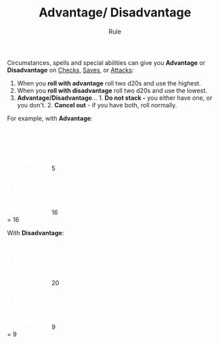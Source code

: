 <header>

# Advantage/ Disadvantage

<p class="subheading">Rule</p>

</header>

Circumstances, spells and special abilities can give you **Advantage** or **Disadvantage** on [Checks](pages/rules/rolling.md?id=checks), [Saves](pages/rules/rolling.md?id=saves), or [Attacks](pages/combat/attacks.md):

  1. When you **roll with advantage** roll two d20s and use the highest.
  2. When you **roll with disadvantage** roll two d20s and use the lowest.
  3. **Advantage/Disadvantage**...
    1. **Do not stack -** you either have one, or you don't.
    2. **Cancel out** - if you have both, roll normally.

For example, with **Advantage**:

<div class="example-roll">
  <div class="roll">
    <img src="assets/images/d20.svg" style="width: 100px;">
    <span class="result">5</span>
  </div>
  <div class="roll">
    <img src="assets/images/d20.svg" style="width: 100px;">
    <span class="result">16</span>
  </div>
  =
  16
</div>

With **Disadvantage**:

<div class="example-roll">
  <div class="roll">
    <img src="assets/images/d20.svg" style="width: 100px;">
    <span class="result">20</span>
  </div>
  <div class="roll">
    <img src="assets/images/d20.svg" style="width: 100px;">
    <span class="result">9</span>
  </div>
  =
  9
  </div>
